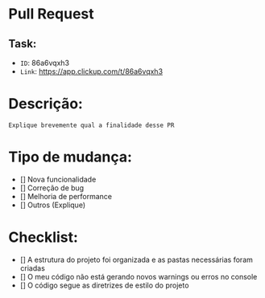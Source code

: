 # Pull Request

## Task:

 - `ID`: 86a6vqxh3
 - `Link`: https://app.clickup.com/t/86a6vqxh3

# Descrição:

`Explique brevemente qual a finalidade desse PR`

# Tipo de mudança:

  - [] Nova funcionalidade
  - [] Correção de bug
  - [] Melhoria de performance
  - [] Outros (Explique)

# Checklist:

  - [] A estrutura do projeto foi organizada e as pastas necessárias foram criadas
  - [] O meu código não está gerando novos warnings ou erros no console
  - [] O código segue as diretrizes de estilo do projeto
